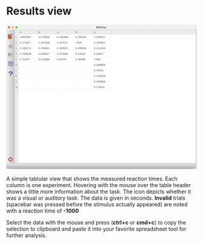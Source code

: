 # Results view

![results](images/results_table.png)

A simple tablular view that shows the measured reaction times. Each column is one experiment. Hovering with the mouse over the table header shows a little more information about the task. The icon depicts whether it was a visual or auditory task.
The data is given in seconds. **Invalid** trials (spacebar was pressed before the stimulus actually appeared) are noted with a reaction time of **-1000**

Select the data with the mouse and press (**ctrl+c** or **cmd+c**) to copy the selection to clipboard and paste it into your favorite spreadsheet tool for further analysis.
